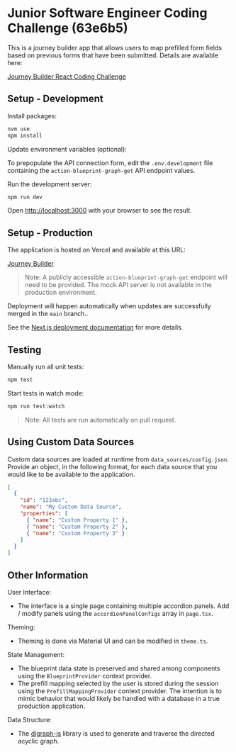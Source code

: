 # Junior Software Engineer Coding Challenge (63e6b5)

This is a journey builder app that allows users to map prefilled form fields based on previous forms that have been submitted. Details are available here:

[Journey Builder React Coding Challenge](https://fluttering-atmosphere-1b5.notion.site/Journey-Builder-React-Coding-Challenge-190d5fe264fa80cba39ec21afc6d42ec)

## Setup - Development

Install packages:

```bash
nvm use
npm install
```

Update environment variables (optional):

To prepopulate the API connection form, edit the `.env.development` file containing the `action-blueprint-graph-get` API endpoint values.

Run the development server:

```bash
npm run dev
```

Open [http://localhost:3000](http://localhost:3000) with your browser to see the result.

## Setup - Production

The application is hosted on Vercel and available at this URL:

[Journey Builder](https://63e6b5.vercel.app/)

> Note: A publicly accessible `action-blueprint-graph-get` endpoint will need to be provided. The mock API server is not available in the production environment.

Deployment will happen automatically when updates are successfully merged in the `main` branch..

See the [Next.js deployment documentation](https://nextjs.org/docs/app/building-your-application/deploying) for more details.

## Testing

Manually run all unit tests:

```bash
npm test
```

Start tests in watch mode:

```bash
npm run test:watch
```

> Note: All tests are run automatically on pull request.

## Using Custom Data Sources

Custom data sources are loaded at runtime from `data_sources/config.json`. Provide an object, in the following format, for each data source that you would like to be available to the application.

```json
[
  {
    "id": "123abc",
    "name": "My Custom Data Source",
    "properties": [
      { "name": "Custom Property 1" },
      { "name": "Custom Property 2" },
      { "name": "Custom Property 3" }
    ]
  }
]
```

## Other Information

User Interface:

- The interface is a single page containing multiple accordion panels. Add / modify panels using the `accordionPanelConfigs` array in `page.tsx`.

Theming:

- Theming is done via Material UI and can be modified in `theme.ts`.

State Management:

- The blueprint data state is preserved and shared among components using the `BlueprintProvider` context provider.
- The prefill mapping selected by the user is stored during the session using the `PrefillMappingProvider` context provider. The intention is to mimic behavior that would likely be handled with a database in a true production application.

Data Structure:

- The [digraph-js](https://www.npmjs.com/package/digraph-js) library is used to generate and traverse the directed acyclic graph.
